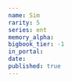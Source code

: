 ```yaml
---
name: Sim
rarity: 5
series: ent
memory_alpha:
bigbook_tier: -1
in_portal:
date:
published: true
---
```



